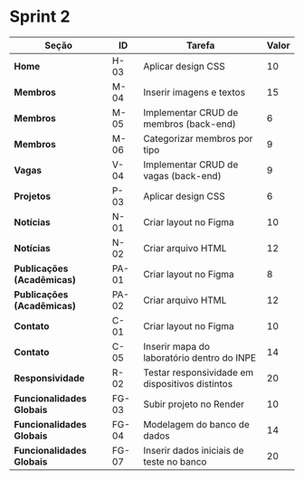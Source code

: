 # Sprint 2

| Seção | ID | Tarefa | Valor |
|-------|----|--------|-------|
| **Home** | H-03 | Aplicar design CSS | 10 |
| **Membros** | M-04 | Inserir imagens e textos | 15 |
| **Membros** | M-05 | Implementar CRUD de membros (back-end) | 6 |
| **Membros** | M-06 | Categorizar membros por tipo | 9 |
| **Vagas** | V-04 | Implementar CRUD de vagas (back-end) | 9 |
| **Projetos** | P-03 | Aplicar design CSS | 6 |
| **Notícias** | N-01 | Criar layout no Figma | 10 |
| **Notícias** | N-02 | Criar arquivo HTML | 12 |
| **Publicações (Acadêmicas)** | PA-01 | Criar layout no Figma | 8 |
| **Publicações (Acadêmicas)** | PA-02 | Criar arquivo HTML | 12 |
| **Contato** | C-01 | Criar layout no Figma | 10 |
| **Contato** | C-05 | Inserir mapa do laboratório dentro do INPE | 14 |
| **Responsividade** | R-02 | Testar responsividade em dispositivos distintos | 20 |
| **Funcionalidades Globais** | FG-03 | Subir projeto no Render | 10 |
| **Funcionalidades Globais** | FG-04 | Modelagem do banco de dados | 14 |
| **Funcionalidades Globais** | FG-07 | Inserir dados iniciais de teste no banco | 20 |